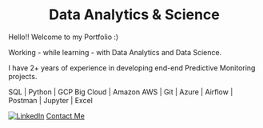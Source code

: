 <h1 align="center"> Data Analytics & Science </h1>

Hello!! Welcome to my Portfolio :) 

Working - while learning - with Data Analytics and Data Science. 

I have 2+ years of experience in developing end-end Predictive Monitoring projects.

SQL | Python | GCP Big Cloud | Amazon AWS | Git | Azure | Airflow | Postman | Jupyter | Excel

[![LinkedIn](https://img.shields.io/badge/LinkedIn-0077B5?style=for-the-badge&logo=linkedin&logoColor=white)](https://www.linkedin.com/in/juliacaratta/)
[Contact Me](mailto:carattaolivajulia@gmail.com)
